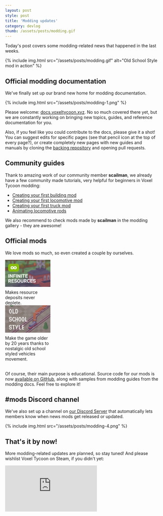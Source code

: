 ```yaml
---
layout: post
style: post
title: 'Modding updates'
category: devlog
thumb: /assets/posts/modding.gif
---
```


Today's post covers some modding-related news that happened in the last weeks.

{% include img.html src="/assets/posts/modding.gif" alt="Old School Style mod in action" %}

## Official modding documentation

We've finally set up our brand new home for modding documentation.

{% include img.html src="/assets/posts/modding-1.png" %}

Please welcome: [docs.voxeltycoon.xyz](//docs.voxeltycoon.xyz). No so much covered there yet, but we are constantly working on bringing new topics, guides, and reference documentation for you.

Also, if you feel like you could contribute to the docs, please give it a shot! You can suggest edits for specific pages (see that pencil icon at the top of every page?), or create completely new pages with new guides and manuals by cloning the [backing repository](https://github.com/voxeltycoon/docs/) and opening pull requests.

## Community guides

Thank to amazing work of our community member **scailman**, we already have a few community made tutorials, very helpful for beginners in Voxel Tycoon modding:

* [Creating your first building mod](http://docs.voxeltycoon.xyz/guides/content-mods/creating-your-first-building-mod/)
* [Creating your first locomotive mod](http://docs.voxeltycoon.xyz/guides/content-mods/creating-your-first-locomotive-mod/)
* [Creating your first truck mod](http://docs.voxeltycoon.xyz/guides/content-mods/creating-your-first-truck-mod/)
* [Animating locomotive rods](http://docs.voxeltycoon.xyz/guides/content-mods/animating-locomotive-rods/)

We also recommend to check mods made by **scailman** in the modding gallery - they are awesome!

## Official mods

We love mods so much, so even created a couple by ourselves.

<div class="img-inline-left-container" style="width: 148px">
    <img src="/assets/posts/modding-2.png" style="margin-bottom: 6px" />
    <span class="img-alt">Makes resource deposits never deplete.</span>
</div>

<div class="img-inline-left-container" style="width: 148px;">
    <img src="/assets/posts/modding-3.png" style="margin-bottom: 6px" />
    <span class="img-alt">Make the game older by 20 years thanks to nostalgic old school styled vehicles movement.</span>
</div>

<br style="clear: both;">

Of course, their main purpose is educational. Source code for our mods is now [available on GitHub](https://github.com/voxeltycoon/mods), along with samples from modding guides from the modding docs. Feel free to explore it!

## #mods Discord channel

We've also set up a channel on [our Discord Server](//discord.gg/voxeltycoon) that automatically lets members know when news mods get released or updated.

{% include img.html src="/assets/posts/modding-4.png" %}

## That's it by now!

More modding-related updates are planned, so stay tuned! And please wishlist Voxel Tycoon on Steam, if you didn't yet:

<iframe class="widget-steam_modal" src="https://store.steampowered.com/widget/732050/" frameborder="0"></iframe>